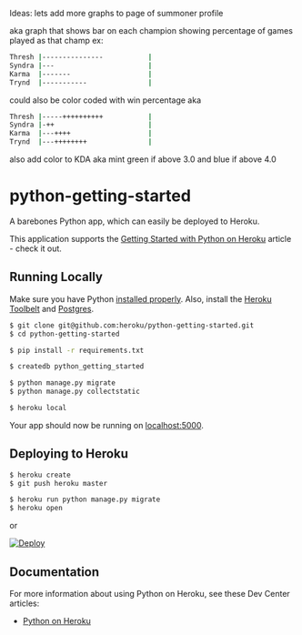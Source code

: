 Ideas:
lets add more graphs to page of summoner profile

aka
graph that shows bar on each champion showing percentage of games played as that champ
ex:
```sh
Thresh |---------------           |
Syndra |---                       |
Karma  |-------                   |
Trynd  |-----------               |
```
could also be color coded with win percentage aka
```sh
Thresh |-----++++++++++           |
Syndra |-++                       |
Karma  |---++++                   |
Trynd  |---++++++++               |
```
also add color to KDA aka mint green if above 3.0 and blue if above 4.0


# python-getting-started

A barebones Python app, which can easily be deployed to Heroku.

This application supports the [Getting Started with Python on Heroku](https://devcenter.heroku.com/articles/getting-started-with-python) article - check it out.

## Running Locally

Make sure you have Python [installed properly](http://install.python-guide.org).  Also, install the [Heroku Toolbelt](https://toolbelt.heroku.com/) and [Postgres](https://devcenter.heroku.com/articles/heroku-postgresql#local-setup).

```sh
$ git clone git@github.com:heroku/python-getting-started.git
$ cd python-getting-started

$ pip install -r requirements.txt

$ createdb python_getting_started

$ python manage.py migrate
$ python manage.py collectstatic

$ heroku local
```

Your app should now be running on [localhost:5000](http://localhost:5000/).

## Deploying to Heroku

```sh
$ heroku create
$ git push heroku master

$ heroku run python manage.py migrate
$ heroku open
```
or

[![Deploy](https://www.herokucdn.com/deploy/button.png)](https://heroku.com/deploy)

## Documentation

For more information about using Python on Heroku, see these Dev Center articles:

- [Python on Heroku](https://devcenter.heroku.com/categories/python)
